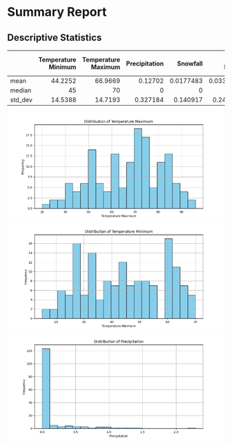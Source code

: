 # Summary Report

## Descriptive Statistics

|         |   Temperature Minimum |   Temperature Maximum |   Precipitation |   Snowfall |   Snow Depth |   Avgerage Wind Speed |
|:--------|----------------------:|----------------------:|----------------:|-----------:|-------------:|----------------------:|
| mean    |               44.2252 |               66.9669 |        0.12702  |  0.0177483 |    0.0331126 |               7.0102  |
| median  |               45      |               70      |        0        |  0         |    0         |               6.7     |
| std_dev |               14.5388 |               14.7193 |        0.327184 |  0.140917  |    0.242685  |               3.17123 |

![temperature_maximum_distribution.png](temperature_maximum_distribution.png)
![temperature_minimum_distribution.png](temperature_minimum_distribution.png)
![precipitation_distribution.png](precipitation_distribution.png)
